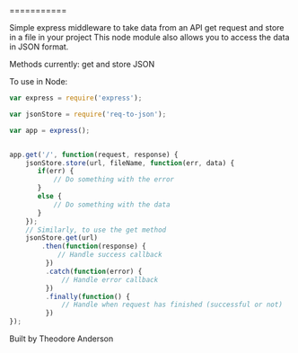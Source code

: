 ===========

Simple express middleware to take data from an API get request and store in a file in your project
This node module also allows you to access the data in JSON format.

Methods currently: get and store JSON

To use in Node:

```js
var express = require('express');

var jsonStore = require('req-to-json');

var app = express();


app.get('/', function(request, response) {
	jsonStore.store(url, fileName, function(err, data) {
       if(err) {
           // Do something with the error
       }
       else {
           // Do something with the data
       }
    });
    // Similarly, to use the get method 
    jsonStore.get(url)
        .then(function(response) {
            // Handle success callback
         })
         .catch(function(error) {
             // Handle error callback
         })
         .finally(function() {
             // Handle when request has finished (successful or not)
         })
});
```

Built by Theodore Anderson